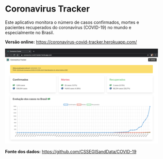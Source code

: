 # Coronavirus Tracker

Este aplicativo monitora o número de casos confirmados, mortes e pacientes recuperados do coronavírus (COVID-19) no mundo e especialmente no Brasil.

**Versão online:** https://coronavirus-covid-tracker.herokuapp.com/

![Screenshot](https://github.com/paulotokarskiglinski/coronavirus-tracker/blob/master/src/screenshot.png)

**Fonte dos dados:** https://github.com/CSSEGISandData/COVID-19

